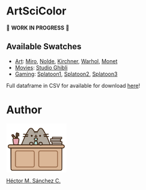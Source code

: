 # ArtSciColor

:construction: **WORK IN PROGRESS** :construction:

## Available Swatches


* [Art](./ArtSciColor/swatches/Art.md): [Miro](./ArtSciColor/swatches/Miro.md), [Nolde](./ArtSciColor/swatches/Nolde.md),  [Kirchner](./ArtSciColor/swatches/Kirchner.md), [Warhol](./ArtSciColor/swatches/Kirchner.md), [Monet](./ArtSciColor/swatches/Monet.md)
* [Movies](./ArtSciColor/swatches/Movies.md): [Studio Ghibli](./ArtSciColor/swatches/Ghibli.md)
* [Gaming](./ArtSciColor/swatches/Gaming.md): [Splatoon1](./ArtSciColor/swatches/Splatoon1.md),  [Splatoon2](./ArtSciColor/swatches/Splatoon2.md),  [Splatoon3](./ArtSciColor/swatches/Splatoon3.md)

Full dataframe in CSV for available for download [here](./ArtSciColor/data/DB.csv)!

# Author

<img src="./ArtSciColor/media/pusheen.jpg" height="130px" align="middle"><br>

[Héctor M. Sánchez C.](https://chipdelmal.github.io/)
